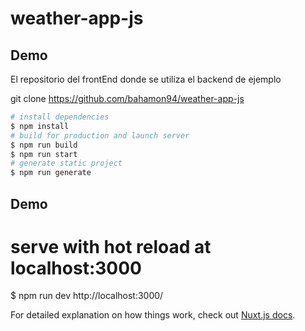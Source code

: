 # weather-app-js

## Demo
El repositorio del frontEnd donde se utiliza el backend de ejemplo

git clone https://github.com/bahamon94/weather-app-js
```bash
# install dependencies
$ npm install
# build for production and launch server
$ npm run build
$ npm run start
# generate static project
$ npm run generate
```
## Demo
# serve with hot reload at localhost:3000
$ npm run dev
http://localhost:3000/





For detailed explanation on how things work, check out [Nuxt.js docs](https://nuxtjs.org).
